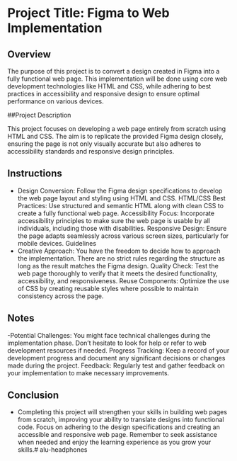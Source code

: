# Project Title: Figma to Web Implementation
## Overview
The purpose of this project is to convert a design created in Figma into a fully functional web page. This implementation will be done using core web development technologies like HTML and CSS, while adhering to best practices in accessibility and responsive design to ensure optimal performance on various devices.

##Project Description

 This project focuses on developing a web page entirely from scratch using HTML and CSS. The aim is to replicate the provided Figma design closely, ensuring the page is not only visually accurate but also adheres to accessibility standards and responsive design principles.

## Instructions
- Design Conversion: Follow the Figma design specifications to develop the web page layout and styling using HTML and CSS.
HTML/CSS Best Practices: Use structured and semantic HTML along with clean CSS to create a fully functional web page.
Accessibility Focus: Incorporate accessibility principles to make sure the web page is usable by all individuals, including those with disabilities.
Responsive Design: Ensure the page adapts seamlessly across various screen sizes, particularly for mobile devices.
Guidelines
- Creative Approach: You have the freedom to decide how to approach the implementation. There are no strict rules regarding the structure as long as the result matches the Figma design.
Quality Check: Test the web page thoroughly to verify that it meets the desired functionality, accessibility, and responsiveness.
Reuse Components: Optimize the use of CSS by creating reusable styles where possible to maintain consistency across the page.
## Notes
-Potential Challenges: You might face technical challenges during the implementation phase. Don’t hesitate to look for help or refer to web development resources if needed.
Progress Tracking: Keep a record of your development progress and document any significant decisions or changes made during the project.
Feedback: Regularly test and gather feedback on your implementation to make necessary improvements.
## Conclusion
- Completing this project will strengthen your skills in building web pages from scratch, improving your ability to translate designs into functional code. Focus on adhering to the design specifications and creating an accessible and responsive web page. Remember to seek assistance when needed and enjoy the learning experience as you grow your skills.# alu-headphones
